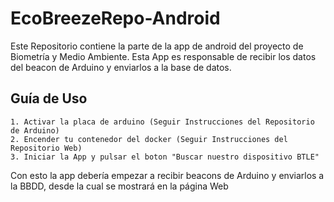 # EcoBreezeRepo-Android
Este Repositorio contiene la parte de la app de android del proyecto de Biometría y Medio Ambiente. 
Esta App es responsable de recibir los datos del beacon de Arduino y enviarlos a la base de datos.

## Guía de Uso
    1. Activar la placa de arduino (Seguir Instrucciones del Repositorio de Arduino)
    2. Encender tu contenedor del docker (Seguir Instrucciones del Repositorio Web)
    3. Iniciar la App y pulsar el boton "Buscar nuestro dispositivo BTLE"
    
Con esto la app debería empezar a recibir beacons de Arduino y enviarlos a la BBDD, desde la cual se mostrará en la página Web